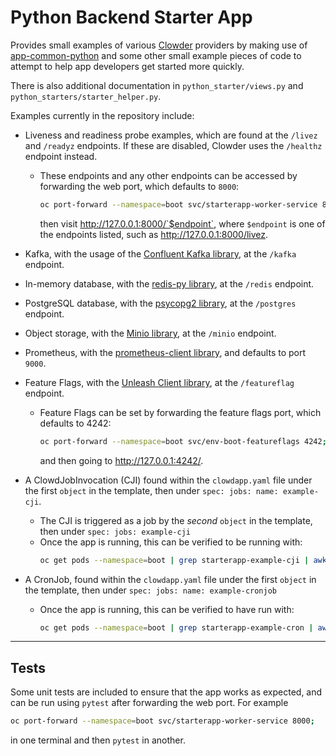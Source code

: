 # Python Backend Starter App

Provides small examples of various [Clowder](https://github.com/RedHatInsights/clowder/) providers by making use of [app-common-python](https://github.com/RedHatInsights/app-common-python) and some other small example pieces of code to attempt to help app developers get started more quickly.

There is also additional documentation in `python_starter/views.py` and `python_starters/starter_helper.py`.

Examples currently in the repository include:
* Liveness and readiness probe examples, which are found at the `/livez` and `/readyz` endpoints. If these are disabled, Clowder uses the `/healthz` endpoint instead.
    * These endpoints and any other endpoints can be accessed by forwarding the web port, which defaults to `8000`:
        ```sh
        oc port-forward --namespace=boot svc/starterapp-worker-service 8000;
        ```
        then visit http://127.0.0.1:8000/`$endpoint`, where `$endpoint` is one of the endpoints listed, such as http://127.0.0.1:8000/livez.

* Kafka, with the usage of the [Confluent Kafka library](https://github.com/confluentinc/confluent-kafka-python), at the `/kafka` endpoint.
* In-memory database, with the [redis-py library](https://github.com/redis/redis-py), at the `/redis` endpoint.
* PostgreSQL database, with the [psycopg2 library](https://github.com/psycopg/psycopg2/), at the `/postgres` endpoint.
* Object storage, with the [Minio library](https://github.com/minio/minio-py/), at the `/minio` endpoint.
* Prometheus, with the [prometheus-client library](https://github.com/prometheus/client_python), and defaults to port `9000`.
* Feature Flags, with the [Unleash Client library](https://github.com/Unleash/unleash-client-python), at the `/featureflag` endpoint.
    * Feature Flags can be set by forwarding the feature flags port, which defaults to 4242:
        ```sh
        oc port-forward --namespace=boot svc/env-boot-featureflags 4242;
        ```
        and then going to http://127.0.0.1:4242/.
* A ClowdJobInvocation (CJI) found within the `clowdapp.yaml` file under the first `object` in the template, then under `spec: jobs: name: example-cji`.
    * The CJI is triggered as a job by the *second* `object` in the template, then under `spec: jobs: example-cji`
    * Once the app is running, this can be verified to be running with:
        ```sh
        oc get pods --namespace=boot | grep starterapp-example-cji | awk '{print $1}' | while read a; do oc logs --namespace=boot $a; done;
        ```
* A CronJob, found within the `clowdapp.yaml` file under the first `object` in the template, then under `spec: jobs: name: example-cronjob`
    * Once the app is running, this can be verified to have run with:
        ```sh
        oc get pods --namespace=boot | grep starterapp-example-cron | awk '{print $1}' | while read a; do oc logs --namespace=boot $a; done;
        ```
---
## Tests
Some unit tests are included to ensure that the app works as expected, and can be run using `pytest` after forwarding the web port. For example

```sh
oc port-forward --namespace=boot svc/starterapp-worker-service 8000;
```
in one terminal and then `pytest` in another.
